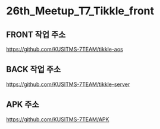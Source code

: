 # 26th_Meetup_T7_Tikkle_front

## FRONT 작업 주소
https://github.com/KUSITMS-7TEAM/tikkle-aos

## BACK 작업 주소
https://github.com/KUSITMS-7TEAM/tikkle-server

## APK 주소
https://github.com/KUSITMS-7TEAM/APK

